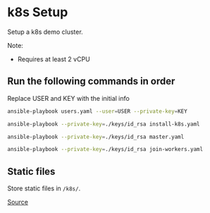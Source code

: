 # k8s Setup

Setup a k8s demo cluster.

Note:
- Requires at least 2 vCPU

## Run the following commands in order
Replace USER and KEY with the initial info
```bash
ansible-playbook users.yaml --user=USER --private-key=KEY

ansible-playbook --private-key=./keys/id_rsa install-k8s.yaml

ansible-playbook --private-key=./keys/id_rsa master.yaml

ansible-playbook --private-key=./keys/id_rsa join-workers.yaml
```

## Static files

Store static files in `/k8s/`.

[Source](https://buildvirtual.net/deploy-a-kubernetes-cluster-using-ansible/)